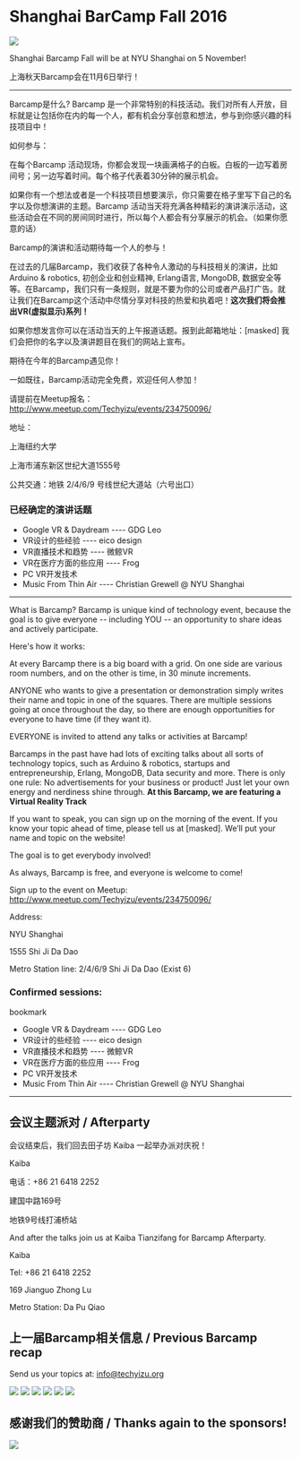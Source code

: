 # Shanghai BarCamp Fall 2016

<img class="hero_hidden" src="/events/images/IMG_3609-1-980x653.jpg" />

Shanghai Barcamp Fall will be at NYU Shanghai on 5 November!

上海秋天Barcamp会在11月6日举行！

--------------------------------

Barcamp是什么? Barcamp 是一个非常特别的科技活动。我们对所有人开放，目标就是让包括你在内的每一个人，都有机会分享创意和想法，参与到你感兴趣的科技项目中！

如何参与：

在每个Barcamp 活动现场，你都会发现一块画满格子的白板。白板的一边写着房间号；另一边写着时间。每个格子代表着30分钟的展示机会。

如果你有一个想法或者是一个科技项目想要演示，你只需要在格子里写下自己的名字以及你想演讲的主题。Barcamp 活动当天将充满各种精彩的演讲演示活动，这些活动会在不同的房间同时进行，所以每个人都会有分享展示的机会。（如果你愿意的话）

Barcamp的演讲和活动期待每一个人的参与！

在过去的几届Barcamp，我们收获了各种令人激动的与科技相关的演讲，比如 Arduino & robotics, 初创企业和创业精神, Erlang语言, MongoDB, 数据安全等等。在Barcamp，我们只有一条规则，就是不要为你的公司或者产品打广告。就让我们在Barcamp这个活动中尽情分享对科技的热爱和执着吧！**这次我们将会推出VR(虚拟显示)系列！**

如果你想发言你可以在活动当天的上午报道话题。报到此邮箱地址：[masked] 我们会把你的名字以及演讲题目在我们的网站上宣布。

期待在今年的Barcamp遇见你！

一如既往，Barcamp活动完全免费，欢迎任何人参加！

请提前在Meetup报名：http://www.meetup.com/Techyizu/events/234750096/

地址：

上海纽约大学

上海市浦东新区世纪大道1555号

公共交通：地铁 2/4/6/9 号线世纪大道站（六号出口）

### 已经确定的演讲话题

* Google VR & Daydream ---- GDG Leo
* VR设计的些经验 ---- eico design
* VR直播技术和趋势 ---- 微鲸VR
* VR在医疗方面的些应用 ---- Frog
* PC VR开发技术
* Music From Thin Air ---- Christian Grewell @ NYU Shanghai

--------------------------------

What is Barcamp? Barcamp is unique kind of technology event, because the goal is to give everyone -- including YOU -- an opportunity to share ideas and actively participate.  

Here's how it works:  

At every Barcamp there is a big board with a grid. On one side are various room numbers, and on the other is time, in 30 minute increments.  

ANYONE who wants to give a presentation or demonstration simply writes their name and topic in one of the squares. There are multiple sessions going at once throughout the day, so there are enough opportunities for everyone to have time (if they want it).  

EVERYONE is invited to attend any talks or activities at Barcamp!  

Barcamps in the past have had lots of exciting talks about all sorts of technology topics, such as Arduino & robotics, startups and entrepreneurship, Erlang, MongoDB, Data security and more. There is only one rule: No advertisements for your business or product! Just let your own energy and nerdiness shine through. **At this Barcamp, we are featuring a Virtual Reality Track**

If you want to speak, you can sign up on the morning of the event.  If you know your topic ahead of time, please tell us at [masked].  We’ll put your name and topic on the website!

The goal is to get everybody involved!

As always, Barcamp is free, and everyone is welcome to come!

Sign up to the event on Meetup: http://www.meetup.com/Techyizu/events/234750096/

Address:

NYU Shanghai

1555 Shi Ji Da Dao

Metro Station line: 2/4/6/9 Shi Ji Da Dao (Exist 6)

### Confirmed sessions:

<a name="sessions">bookmark</a>

* Google VR & Daydream ---- GDG Leo
* VR设计的些经验 ---- eico design
* VR直播技术和趋势 ---- 微鲸VR
* VR在医疗方面的些应用 ---- Frog
* PC VR开发技术
* Music From Thin Air ---- Christian Grewell @ NYU Shanghai

--------------------------------

## 会议主题派对 / Afterparty

会议结束后，我们回去田子坊 Kaiba 一起举办派对庆祝！

Kaiba

电话：+86 21 6418 2252

建国中路169号

地铁9号线打浦桥站


And after the talks join us at Kaiba Tianzifang for Barcamp Afterparty.

Kaiba

Tel: +86 21 6418 2252

169 Jianguo Zhong Lu

Metro Station: Da Pu Qiao


## 上一届Barcamp相关信息 / Previous Barcamp recap

Send us your topics at: info@techyizu.org

![](/events/images/IMG_5535b-2-980x653.jpg)
![](/events/images/IMG_5520b-2-980x653.jpg)
![](/events/images/IMG_3619-2-980x653.jpg)
![](/events/images/IMG_3655-1-980x653.jpg)
![](/events/images/IMG_3641-980x653.jpg)
![](/events/images/IMG_3616-980x653.jpg)


## 感谢我们的赞助商 / Thanks again to the sponsors!
![](/events/images/barcamp_2016_fall_sponsor_logos.png)
